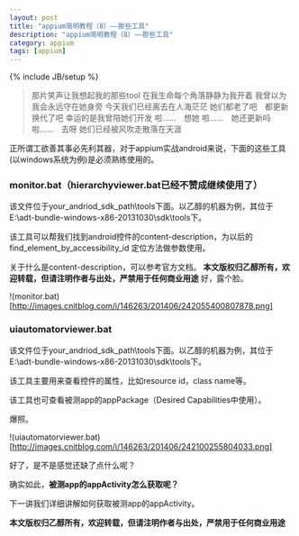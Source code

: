 ```yaml
---
layout: post
title: "appium简明教程（8）——那些工具"
description: "appium简明教程（8）——那些工具"
category: appium 
tags: [appium]
---
```

{% include JB/setup %}

> 那片笑声让我想起我的那些tool
> 在我生命每个角落静静为我开着
> 我曾以为我会永远守在她身旁
> 今天我们已经离去在人海茫茫
> 她们都老了吧　都更新换代了吧
> 幸运的是我曾陪她们开发
> 啦……　想她
> 啦……　她还更新吗
> 啦……　去呀
> 她们已经被风吹走散落在天涯
 
正所谓工欲善其事必先利其器，对于appium实战android来说，下面的这些工具(以windows系统为例)是必须熟练使用的。
 
### monitor.bat（hierarchyviewer.bat已经不赞成继续使用了）
 
该文件位于your_andriod_sdk_path\tools下面。以乙醇的机器为例，其位于E:\adt-bundle-windows-x86-20131030\sdk\tools下。
 
该工具可以帮我们找到android控件的content-description，为以后的find_element_by_accessibility_id 定位方法做参数使用。
 
关于什么是content-description，可以参考官方文档。
**本文版权归乙醇所有，欢迎转载，但请注明作者与出处，严禁用于任何商业用途**
好，露个脸。

!(monitor.bat)[http://images.cnitblog.com/i/146263/201406/242055400807878.png]

 
### uiautomatorviewer.bat
 
该文件位于your_andriod_sdk_path\tools下面。以乙醇的机器为例，其位于E:\adt-bundle-windows-x86-20131030\sdk\tools下。
 
该工具主要用来查看控件的属性，比如resource id，class name等。
 
该工具也可查看被测app的appPackage（Desired Capabilities中使用）。
 
爆照。

!(uiautomatorviewer.bat)[http://images.cnitblog.com/i/146263/201406/242100255804033.png]

 
好了，是不是感觉还缺了点什么呢？
 
确实如此，**被测app的appActivity怎么获取呢？**
 
下一讲我们详细讲解如何获取被测app的appActivity。
 
**本文版权归乙醇所有，欢迎转载，但请注明作者与出处，严禁用于任何商业用途**

